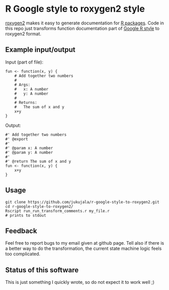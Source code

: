 
# R Google style to roxygen2 style

[roxygen2](https://cran.r-project.org/web/packages/roxygen2/vignettes/roxygen2.html)
makes it easy to generate documentation for 
[R packages](https://hilaryparker.com/2014/04/29/writing-an-r-package-from-scratch/).
Code in this repo just transforms function documentation part of 
[Google R style](https://google.github.io/styleguide/Rguide.xml)
to roxygen2 format.

## Example input/output

Input (part of file):

    fun <- function(x, y) {
        # Add together two numbers
        #
        # Args:
        #   x: A number
        #   y: A number
        #
        # Returns:
        #   The sum of x and y
        x+y
    }

Output:

    #' Add together two numbers
    #' @export
    #'
    #' @param x: A number
    #' @param y: A number
    #'
    #' @return The sum of x and y
    fun <- function(x, y) {
        x+y
    }

## Usage

    git clone https://github.com/jukujala/r-google-style-to-roxygen2.git
    cd r-google-style-to-roxygen2/
    Rscript run_run_transform_comments.r my_file.r
    # prints to stdout

## Feedback

Feel free to report bugs to my email given at github page.
Tell also if there is a better way to do the transformation, the current state
machine logic feels too complicated.

## Status of this software

This is just something I quickly wrote, so do not expect it to work well ;)

